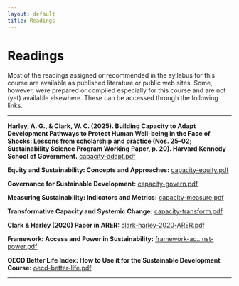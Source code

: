 ```yaml
---
layout: default
title: Readings
---
```


# Readings

Most of the readings assigned or recommended in the syllabus for this course are available as published literature or public web sites. Some, however, were prepared or compiled especially for this course and are not (yet) available elsewhere. These can be accessed through the following links.

---

**Harley, A. G., & Clark, W. C. (2025). Building Capacity to Adapt Development Pathways to Protect Human Well-being in the Face of Shocks: Lessons from scholarship and practice (Nos. 25–02; Sustainability Science Program Working Paper, p. 20). Harvard Kennedy School of Government.** [capacity-adapt.pdf](capacity-adapt.pdf)

**Equity and Sustainability: Concepts and Approaches:** [capacity-equity.pdf](capacity-equity.pdf)

**Governance for Sustainable Development:** [capacity-govern.pdf](capacity-govern.pdf)

**Measuring Sustainability: Indicators and Metrics:** [capacity-measure.pdf](capacity-measure.pdf)

**Transformative Capacity and Systemic Change:** [capacity-transform.pdf](capacity-transform.pdf)

**Clark & Harley (2020) Paper in ARER:** [clark-harley-2020-ARER.pdf](clark-harley-2020-ARER.pdf)

**Framework: Access and Power in Sustainability:** [framework-ac...nst-power.pdf](framework-ac...nst-power.pdf)

**OECD Better Life Index: How to Use it for the Sustainable Development Course:** [oecd-better-life.pdf](oecd-better-life.pdf)

---